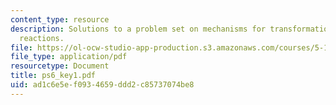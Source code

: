 ```yaml
---
content_type: resource
description: Solutions to a problem set on mechanisms for transformations, and selective
  reactions.
file: https://ol-ocw-studio-app-production.s3.amazonaws.com/courses/5-13-organic-chemistry-ii-fall-2003/ad1c6e5ef0934659ddd2c85737074be8_ps6_key1.pdf
file_type: application/pdf
resourcetype: Document
title: ps6_key1.pdf
uid: ad1c6e5e-f093-4659-ddd2-c85737074be8
---
```

